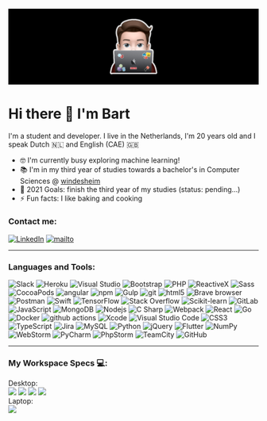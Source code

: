 ![Banner Image](./assets/character.jpg)

# Hi there 👋 I'm Bart

I'm a student and developer.
I live in the Netherlands, I'm 20 years old and I speak Dutch 🇳🇱 and English (CAE) 🇬🇧
- 🤓 I'm currently busy exploring machine learning!
- 📚 I'm in my third year of studies towards a bachelor's in Computer Sciences @ [windesheim]
- 🥅 2021 Goals: finish the third year of my studies (status: pending...)
- ⚡ Fun facts: I like baking and cooking

### Contact me:
[![LinkedIn](https://img.shields.io/badge/linkedin-%230077B5.svg?&style=for-the-badge&logo=linkedin&logoColor=white)](https://nl.linkedin.com/in/bart-van-zeist-543442193)
[![mailto](https://img.shields.io/badge/gmail-%23D14836.svg?&style=for-the-badge&logo=gmail&logoColor=white)](mailto:bartvanzeist2000@gmail.com)

---

### Languages and Tools:
<p>
  <img alt="Slack" src="https://img.shields.io/badge/-Slack-4a154b?style=flat-square&logo=slack&logoColor=white" />
  <img alt="Heroku" src="https://img.shields.io/badge/-Heroku-430098?style=flat-square&logo=heroku&logoColor=white" />
  <img alt="Visual Studio" src="https://img.shields.io/badge/-Visual_Studio-5c2d91?style=flat-square&logo=visual-studio&logoColor=white" />
  <img alt="Bootstrap" src="https://img.shields.io/badge/-Bootstrap-7952b3?style=flat-square&logo=bootstrap&logoColor=white" />
  <img alt="PHP" src="https://img.shields.io/badge/-PHP-777bb4?style=flat-square&logo=php&logoColor=white" />
  <img alt="ReactiveX" src="https://img.shields.io/badge/-RxJs-B7178C?style=flat-square&logo=reactivex&logoColor=white" />
  <img alt="Sass" src="https://img.shields.io/badge/-Sass-CC6699?style=flat-square&logo=sass&logoColor=white" />
  <img alt="CocoaPods" src="https://img.shields.io/badge/-Cocoapods-ee3322?style=flat-square&logo=cocoapods&logoColor=white" />
  <img alt="angular" src="https://img.shields.io/badge/-Angular-DD0031?style=flat-square&logo=angular&logoColor=white" />
  <img alt="npm" src="https://img.shields.io/badge/-NPM-CB3837?style=flat-square&logo=npm&logoColor=white" />
  <img alt="Gulp" src="https://img.shields.io/badge/-Gulp-cf4647?style=flat-square&logo=gulp&logoColor=white" />
  <img alt="git" src="https://img.shields.io/badge/-Git-F05032?style=flat-square&logo=git&logoColor=white" />
  <img alt="html5" src="https://img.shields.io/badge/-HTML5-E34F26?style=flat-square&logo=html5&logoColor=white" />
  <img alt="Brave browser" src="https://img.shields.io/badge/-Brave_Browser-FB542B?style=flat-square&logo=brave&logoColor=white" />
  <img alt="Postman" src="https://img.shields.io/badge/-Postman-ff6c37?style=flat-square&logo=postman&logoColor=white" />
  <img alt="Swift" src="https://img.shields.io/badge/-Swift-fa7343?style=flat-square&logo=swift&logoColor=white" />
  <img alt="TensorFlow" src="https://img.shields.io/badge/-TensorFlow-ff6f00?style=flat-square&logo=tensorflow&logoColor=white" />
  <img alt="Stack Overflow" src="https://img.shields.io/badge/-Stack Overflow-fe7a16?style=flat-square&logo=stackoverflow&logoColor=white" />
  <img alt="Scikit-learn" src="https://img.shields.io/badge/-Scitkit learn-f7931e?style=flat-square&logo=scikit-learn&logoColor=black" />
  <img alt="GitLab" src="https://img.shields.io/badge/-GitLab-FCA121?style=flat-square&logo=gitlab&logoColor=black" />
  <img alt="JavaScript" src="https://img.shields.io/badge/-JavaScript-f7df1e?style=flat-square&logo=javascript&logoColor=black" />
  <img alt="MongoDB" src="https://img.shields.io/badge/-MongoDB-47a248?style=flat-square&logo=mongodb&logoColor=white" />
  <img alt="Nodejs" src="https://img.shields.io/badge/-Nodejs-339933?style=flat-square&logo=Node.js&logoColor=white" />
  <img alt="C Sharp" src="https://img.shields.io/badge/-C Sharp-239120?style=flat-square&logo=c-sharp&logoColor=white" />
  <img alt="Webpack" src="https://img.shields.io/badge/-Webpack-8DD6F9?style=flat-square&logo=webpack&logoColor=black" />
  <img alt="React" src="https://img.shields.io/badge/-React-61dafb?style=flat-square&logo=react&logoColor=black" />
  <img alt="Go" src="https://img.shields.io/badge/-Go-00add8?style=flat-square&logo=go&logoColor=white" />
  <img alt="Docker" src="https://img.shields.io/badge/-Docker-2496ed?style=flat-square&logo=docker&logoColor=white" />
  <img alt="github actions" src="https://img.shields.io/badge/-Github_Actions-2088FF?style=flat-square&logo=github-actions&logoColor=white" />
  <img alt="Xcode" src="https://img.shields.io/badge/-Xcode-1575f9?style=flat-square&logo=xcode&logoColor=white" />
  <img alt="Visual Studio Code" src="https://img.shields.io/badge/-Visual_Studio_Code-007acc?style=flat-square&logo=visual-studio-code&logoColor=white" />
  <img alt="CSS3" src="https://img.shields.io/badge/-CSS3-1572b6?style=flat-square&logo=css3&logoColor=white" />
  <img alt="TypeScript" src="https://img.shields.io/badge/-TypeScript-3178c6?style=flat-square&logo=typescript&logoColor=white" />
  <img alt="Jira" src="https://img.shields.io/badge/-Jira-0052cc?style=flat-square&logo=jira&logoColor=white" />
  <img alt="MySQL" src="https://img.shields.io/badge/-MySQL-4479a1?style=flat-square&logo=mysql&logoColor=white" />
  <img alt="Python" src="https://img.shields.io/badge/-Python-3776ab?style=flat-square&logo=python&logoColor=white" />
  <img alt="jQuery" src="https://img.shields.io/badge/-jQuery-0769AD?style=flat-square&logo=jquery&logoColor=white" />
  <img alt="Flutter" src="https://img.shields.io/badge/-Flutter-02569B?style=flat-square&logo=flutter&logoColor=white" />
  <img alt="NumPy" src="https://img.shields.io/badge/-NumPy-013243?style=flat-square&logo=numpy&logoColor=white" />
  <img alt="WebStorm" src="https://img.shields.io/badge/-WebStorm-000000?style=flat-square&logo=webstorm&logoColor=white" />
  <img alt="PyCharm" src="https://img.shields.io/badge/-PyCharm-000000?style=flat-square&logo=pycharm&logoColor=white" />
  <img alt="PhpStorm" src="https://img.shields.io/badge/-PhpStorm-000000?style=flat-square&logo=phpstorm&logoColor=white" />
  <img alt="TeamCity" src="https://img.shields.io/badge/-TeamCity-000000?style=flat-square&logo=teamcity&logoColor=white" />
  <img alt="GitHub" src="https://img.shields.io/badge/-GitHub-181717?style=flat-square&logo=github&logoColor=white" />
</p>

---

### My Workspace Specs 💻:
Desktop:<br/>
  <img src="https://img.shields.io/badge/windows-%230078D6.svg?&style=for-the-badge&logo=windows&logoColor=white" />
  <img src="https://img.shields.io/badge/amd-Ryzen%205%203600-%23ED1C24.svg?&style=for-the-badge&logo=amd&logoColor=white" />
  <img src="https://img.shields.io/badge/RAM-16GB-%230071C5.svg?&style=for-the-badge&logoColor=white" />
  <img src="https://img.shields.io/badge/nvidia-rtx%202070-%2376B900.svg?&style=for-the-badge&logo=nvidia&logoColor=white" /><br/>
Laptop:<br/>
  <img src="https://img.shields.io/badge/apple-macbook%20pro%202017%2013″-%23999999.svg?&style=for-the-badge&logo=apple&logoColor=white" />

[windesheim]: https://www.windesheim.nl/opleidingen/voltijd/bachelor/hbo-ict-zwolle
[linkedin]: https://nl.linkedin.com/in/bart-van-zeist-543442193
